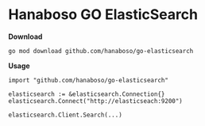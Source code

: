 # Hanaboso GO ElasticSearch

**Download**
```
go mod download github.com/hanaboso/go-elasticsearch
```

**Usage**
```
import "github.com/hanaboso/go-elasticsearch"

elasticsearch := &elasticsearch.Connection{}
elasticsearch.Connect("http://elasticseach:9200")

elasticsearch.Client.Search(...)
```
